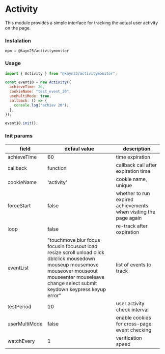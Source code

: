 # Activity

This module provides a simple interface for tracking the actual user activity on the page.

### Instalation

```
npm i @kayn23/activitymonitor
```

### Usage

```javascript
import { Activity } from "@kayn23/activitymonitor";

const event10 = new Activity({
  achieveTime: 20,
  cookieName: "test_event_20",
  useMultiMode: true,
  callback: () => {
    console.log("achiev 20");
  },
});

event10.init();
```

### Init params

| field         | defaul value                                                                                                                                                                                            | description                                                      |
| ------------- | ------------------------------------------------------------------------------------------------------------------------------------------------------------------------------------------------------- | ---------------------------------------------------------------- |
| achieveTime   | 60                                                                                                                                                                                                      | time expiration                                                  |
| callback      | function                                                                                                                                                                                                | callback call after expiration time                              |
| cookieName    | 'activity'                                                                                                                                                                                              | cookie name, unique                                              |
| forceStart    | false                                                                                                                                                                                                   | whether to run expired achievements when visiting the page again |
| loop          | false                                                                                                                                                                                                   | re-track after oxpiration                                        |
| eventList     | "touchmove blur focus focusin focusout load resize scroll unload click dblclick mousedown mouseup mousemove mouseover mouseout mouseenter mouseleave change select submit keydown keypress keyup error" | list of events to track                                          |
| testPeriod    | 10                                                                                                                                                                                                      | user activity check interval                                     |
| userMultiMode | false                                                                                                                                                                                                   | enable cookies for cross-page event checking                     |
| watchEvery    | 1                                                                                                                                                                                                       | verification speed                                               |
